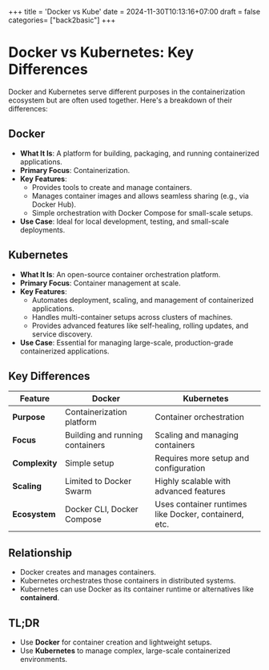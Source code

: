 +++
title = 'Docker vs Kube'
date = 2024-11-30T10:13:16+07:00
draft = false
categories= ["back2basic"]
+++

# Docker vs Kubernetes: Key Differences

Docker and Kubernetes serve different purposes in the containerization ecosystem but are often used together. Here's a breakdown of their differences:

## **Docker**
- **What It Is**: A platform for building, packaging, and running containerized applications.
- **Primary Focus**: Containerization.
- **Key Features**:
  - Provides tools to create and manage containers.
  - Manages container images and allows seamless sharing (e.g., via Docker Hub).
  - Simple orchestration with Docker Compose for small-scale setups.
- **Use Case**: Ideal for local development, testing, and small-scale deployments.

## **Kubernetes**
- **What It Is**: An open-source container orchestration platform.
- **Primary Focus**: Container management at scale.
- **Key Features**:
  - Automates deployment, scaling, and management of containerized applications.
  - Handles multi-container setups across clusters of machines.
  - Provides advanced features like self-healing, rolling updates, and service discovery.
- **Use Case**: Essential for managing large-scale, production-grade containerized applications.

## **Key Differences**

| Feature              | Docker                        | Kubernetes                  |
|----------------------|------------------------------|----------------------------|
| **Purpose**          | Containerization platform     | Container orchestration    |
| **Focus**            | Building and running containers | Scaling and managing containers |
| **Complexity**       | Simple setup                 | Requires more setup and configuration |
| **Scaling**          | Limited to Docker Swarm       | Highly scalable with advanced features |
| **Ecosystem**        | Docker CLI, Docker Compose    | Uses container runtimes like Docker, containerd, etc. |

## **Relationship**
- Docker creates and manages containers.
- Kubernetes orchestrates those containers in distributed systems.
- Kubernetes can use Docker as its container runtime or alternatives like **containerd**.

## **TL;DR**
- Use **Docker** for container creation and lightweight setups.
- Use **Kubernetes** to manage complex, large-scale containerized environments.

